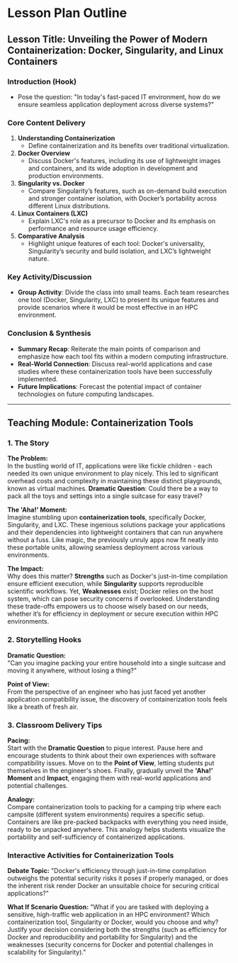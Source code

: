 # Lesson Plan Outline

## Lesson Title: Unveiling the Power of Modern Containerization: Docker, Singularity, and Linux Containers

### Introduction (Hook)
- Pose the question: "In today's fast-paced IT environment, how do we ensure seamless application deployment across diverse systems?"

### Core Content Delivery
1. **Understanding Containerization**  
   - Define containerization and its benefits over traditional virtualization.
2. **Docker Overview**  
   - Discuss Docker's features, including its use of lightweight images and containers, and its wide adoption in development and production environments.
3. **Singularity vs. Docker**  
   - Compare Singularity’s features, such as on-demand build execution and stronger container isolation, with Docker’s portability across different Linux distributions.
4. **Linux Containers (LXC)**  
   - Explain LXC's role as a precursor to Docker and its emphasis on performance and resource usage efficiency.
5. **Comparative Analysis**  
   - Highlight unique features of each tool: Docker's universality, Singularity’s security and build isolation, and LXC’s lightweight nature.

### Key Activity/Discussion
- **Group Activity**: Divide the class into small teams. Each team researches one tool (Docker, Singularity, LXC) to present its unique features and provide scenarios where it would be most effective in an HPC environment.

### Conclusion & Synthesis
- **Summary Recap**: Reiterate the main points of comparison and emphasize how each tool fits within a modern computing infrastructure.
- **Real-World Connection**: Discuss real-world applications and case studies where these containerization tools have been successfully implemented.
- **Future Implications**: Forecast the potential impact of container technologies on future computing landscapes.


---

## Teaching Module: Containerization Tools
### 1. The Story

**The Problem:**  
In the bustling world of IT, applications were like fickle children - each needed its own unique environment to play nicely. This led to significant overhead costs and complexity in maintaining these distinct playgrounds, known as virtual machines. **Dramatic Question**: Could there be a way to pack all the toys and settings into a single suitcase for easy travel?

**The 'Aha!' Moment:**  
Imagine stumbling upon **containerization tools**, specifically Docker, Singularity, and LXC. These ingenious solutions package your applications and their dependencies into lightweight containers that can run anywhere without a fuss. Like magic, the previously unruly apps now fit neatly into these portable units, allowing seamless deployment across various environments. 

**The Impact:**  
Why does this matter? **Strengths** such as Docker's just-in-time compilation ensure efficient execution, while **Singularity** supports reproducible scientific workflows. Yet, **Weaknesses** exist; Docker relies on the host system, which can pose security concerns if overlooked. Understanding these trade-offs empowers us to choose wisely based on our needs, whether it’s for efficiency in deployment or secure execution within HPC environments.

### 2. Storytelling Hooks

**Dramatic Question:**  
"Can you imagine packing your entire household into a single suitcase and moving it anywhere, without losing a thing?"

**Point of View:**  
From the perspective of an engineer who has just faced yet another application compatibility issue, the discovery of containerization tools feels like a breath of fresh air.

### 3. Classroom Delivery Tips

**Pacing:**  
Start with the **Dramatic Question** to pique interest. Pause here and encourage students to think about their own experiences with software compatibility issues. Move on to the **Point of View**, letting students put themselves in the engineer's shoes. Finally, gradually unveil the **'Aha!' Moment** and **Impact**, engaging them with real-world applications and potential challenges.

**Analogy:**  
Compare containerization tools to packing for a camping trip where each campsite (different system environments) requires a specific setup. Containers are like pre-packed backpacks with everything you need inside, ready to be unpacked anywhere. This analogy helps students visualize the portability and self-sufficiency of containerized applications.

### Interactive Activities for Containerization Tools
**Debate Topic:**
"Docker's efficiency through just-in-time compilation outweighs the potential security risks it poses if properly managed, or does the inherent risk render Docker an unsuitable choice for securing critical applications?"

**What If Scenario Question:**
"What if you are tasked with deploying a sensitive, high-traffic web application in an HPC environment? Which containerization tool, Singularity or Docker, would you choose and why? Justify your decision considering both the strengths (such as efficiency for Docker and reproducibility and portability for Singularity) and the weaknesses (security concerns for Docker and potential challenges in scalability for Singularity)."